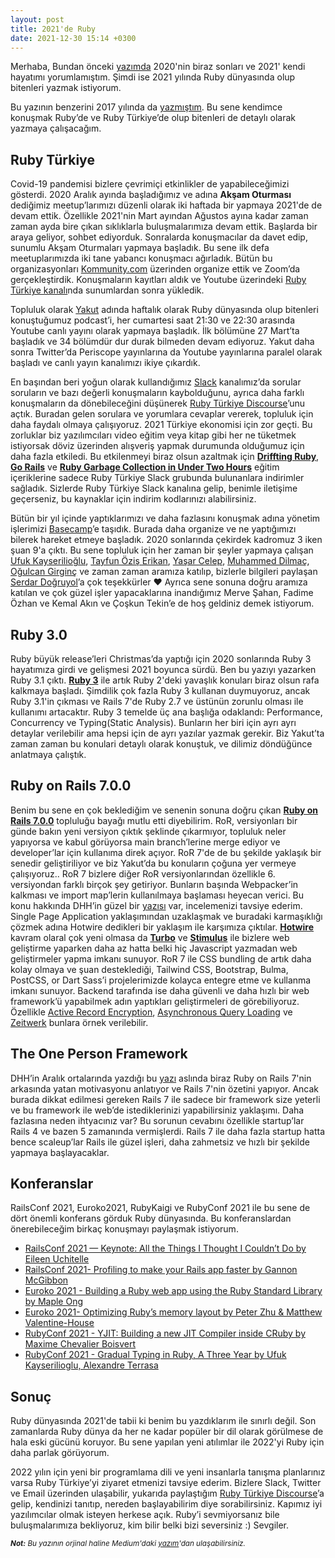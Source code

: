 ```yaml
---
layout: post
title: 2021'de Ruby
date: 2021-12-30 15:14 +0300
---
```


Merhaba, Bundan önceki [yazımda](https://medium.com/@eayurt/2021-ve-belki-biraz-%C3%B6ncesi-f3ec22b6a9be) 2020'nin biraz sonları ve 2021' kendi hayatımı yorumlamıştım. Şimdi ise 2021 yılında Ruby dünyasında olup bitenleri yazmak istiyorum.

Bu yazının benzerini 2017 yılında da [yazmıştım](https://medium.com/@eayurt/2017de-ruby-d1b79a3b8b4). Bu sene kendimce konuşmak Ruby’de ve Ruby Türkiye’de olup bitenleri de detaylı olarak yazmaya çalışacağım.

## Ruby Türkiye

Covid-19 pandemisi bizlere çevrimiçi etkinlikler de yapabileceğimizi gösterdi. 2020 Aralık ayında başladığımız ve adına **Akşam Oturması** dediğimiz meetup’larımızı düzenli olarak iki haftada bir yapmaya 2021'de de devam ettik. Özellikle 2021'nin Mart ayından Ağustos ayına kadar zaman zaman ayda bire çıkan sıklıklarla buluşmalarımıza devam ettik. Başlarda bir araya geliyor, sohbet ediyorduk. Sonralarda konuşmacılar da davet edip, sunumlu Akşam Oturmaları yapmaya başladık. Bu sene ilk defa meetuplarımızda iki tane yabancı konuşmacı ağırladık. Bütün bu organizasyonları [Kommunity.com](https://kommunity.com/ruby-turkiye/events/past) üzerinden organize ettik ve Zoom’da gerçekleştirdik. Konuşmaların kayıtları aldık ve Youtube üzerindeki [Ruby Türkiye kanalı](https://www.youtube.com/channel/UClXgXxIOKmdMY-EFOLvVgJQ)nda sunumlardan sonra yükledik.

Topluluk olarak [Yakut](https://www.youtube.com/playlist?list=PLEWqXxI7lAZIHZ4s3fcuy1UmF_YiQkZpi) adında haftalık olarak Ruby dünyasında olup bitenleri konuştuğumuz podcast’i, her cumartesi saat 21:30 ve 22:30 arasında Youtube canlı yayını olarak yapmaya başladık. İlk bölümüne 27 Mart’ta başladık ve 34 bölümdür dur durak bilmeden devam ediyoruz. Yakut daha sonra Twitter’da Periscope yayınlarına da Youtube yayınlarına paralel olarak başladı ve canlı yayın kanalımızı ikiye çıkardık.

En başından beri yoğun olarak kullandığımız [Slack](https://rubytr.slack.com/) kanalımız’da sorular soruların ve bazı değerli konuşmaların kaybolduğunu, ayrıca daha farklı konuşmaların da dönebileceğini düşünerek [Ruby Türkiye Discourse](https://discuss.rubyturkiye.org/)’unu açtık. Buradan gelen sorulara ve yorumlara cevaplar vererek, topluluk için daha faydalı olmaya çalışıyoruz.
2021 Türkiye ekonomisi için zor geçti. Bu zorluklar biz yazılımcıları video eğitim veya kitap gibi her ne tüketmek istiyorsak döviz üzerinden alışveriş yapmak durumunda olduğumuz için daha fazla etkiledi. Bu etkilenmeyi biraz olsun azaltmak için **[Driffting Ruby](https://www.driftingruby.com/)**, **[Go Rails](https://gorails.com/dashboard)** ve **[Ruby Garbage Collection in Under Two Hours](https://flurly.com/p/ruby-garbage-collection)** eğitim içeriklerine sadece Ruby Türkiye Slack grubunda bulunanlara indirimler sağladık. Sizlerde Ruby Türkiye Slack kanalına gelip, benimle iletişime geçerseniz, bu kaynaklar için indirim kodlarınızı alabilirsiniz.

Bütün bir yıl içinde yaptıklarımızı ve daha fazlasını konuşmak adına yönetim işlerimizi [Basecamp](https://basecamp.com/)’e taşıdık. Burada daha organize ve ne yaptığımızı bilerek hareket etmeye başladık. 2020 sonlarında çekirdek kadromuz 3 iken şuan 9'a çıktı. Bu sene topluluk için her zaman bir şeyler yapmaya çalışan [Ufuk Kayserilioğlu](https://twitter.com/paracycle), [Tayfun Öziş Erikan](https://twitter.com/toziserikan), [Yaşar Celep](https://www.linkedin.com/in/yasarcelep), [Muhammed Dilmaç](https://twitter.com/m_dilmac), [Oğulcan Girginç](https://twitter.com/ogirginc) ve zaman zaman aramıza katılıp, bizlerle bilgileri paylaşan [Serdar Doğruyol](https://twitter.com/sdogruyol)’a çok teşekkürler ❤️ Ayrıca sene sonuna doğru aramıza katılan ve çok güzel işler yapacaklarına inandığımız Merve Şahan, Fadime Özhan ve Kemal Akın ve Çoşkun Tekin’e de hoş geldiniz demek istiyorum.

## Ruby 3.0

Ruby büyük release’leri Christmas’da yaptığı için 2020 sonlarında Ruby 3 hayatımıza girdi ve gelişmesi 2021 boyunca sürdü. Ben bu yazıyı yazarken Ruby 3.1 çıktı. **[Ruby 3](https://www.ruby-lang.org/en/news/2020/12/25/ruby-3-0-0-released/)** ile artık Ruby 2'deki yavaşlık konuları biraz olsun rafa kalkmaya başladı. Şimdilik çok fazla Ruby 3 kullanan duymuyoruz, ancak Ruby 3.1'in çıkması ve Rails 7'de Ruby 2.7 ve üstünün zorunlu olması ile kullanımı artacaktır. Ruby 3 temelde üç ana başlığa odaklandı: Performance, Concurrency ve Typing(Static Analysis). Bunların her biri için ayrı ayrı detaylar verilebilir ama hepsi için de ayrı yazılar yazmak gerekir. Biz Yakut’ta zaman zaman bu konulari detaylı olarak konuştuk, ve dilimiz döndüğünce anlatmaya çalıştık.

## Ruby on Rails 7.0.0

Benim bu sene en çok beklediğim ve senenin sonuna doğru çıkan **[Ruby on Rails 7.0.0](https://rubyonrails.org/2021/12/15/Rails-7-fulfilling-a-vision)** topluluğu bayağı mutlu etti diyebilirim. RoR, versiyonları bir günde bakın yeni versiyon çıktık şeklinde çıkarmıyor, topluluk neler yapıyorsa ve kabul görüyorsa main branch’lerine merge ediyor ve developer’lar için kullanıma direk açıyor. RoR 7'de de bu şekilde yaklaşık bir senedir geliştiriliyor ve biz Yakut’da bu konuların çoğuna yer vermeye çalışıyoruz.. RoR 7 bizlere diğer RoR versiyonlarından özellikle 6. versiyondan farklı birçok şey getiriyor. Bunların başında Webpacker’in kalkması ve import map’lerin kullanılmaya başlaması heyecan verici. Bu konu hakkında DHH’in güzel bir [yazısı](https://world.hey.com/dhh/modern-web-apps-without-javascript-bundling-or-transpiling-a20f2755) var, incelemenizi tavsiye ederim. Single Page Application yaklaşımından uzaklaşmak ve buradaki karmaşıklığı çözmek adına Hotwire dedikleri bir yaklaşım ile karşımıza çıktılar. **[Hotwire](https://hotwired.dev/)** kavram olaral çok yeni olmasa da **[Turbo](https://turbo.hotwired.dev/)** ve **[Stimulus](https://stimulus.hotwired.dev/)** ile bizlere web geliştirme yaparken daha az hatta belki hiç Javascript yazmadan web geliştirmeler yapma imkanı sunuyor. RoR 7 ile CSS bundling de artık daha kolay olmaya ve şuan desteklediği, Tailwind CSS, Bootstrap, Bulma, PostCSS, or Dart Sass’i projelerimizde kolayca entegre etme ve kullanma imkanı sunuyor. Backend tarafında ise daha güvenli ve daha hızlı bir web framework’ü yapabilmek adın yaptıkları geliştirmeleri de görebiliyoruz. Özellikle [Active Record Encryption](https://github.com/rails/rails/pull/41659), [Asynchronous Query Loading](https://github.com/rails/rails/pull/41659) ve [Zeitwerk](https://github.com/fxn/zeitwerk#introduction) bunlara örnek verilebilir.

## The One Person Framework

DHH’in Aralık ortalarında yazdığı bu [yazı](https://world.hey.com/dhh/the-one-person-framework-711e6318) aslında biraz Ruby on Rails 7'nin arkasında yatan motivasyonu anlatıyor ve Rails 7'nin özetini yapıyor. Ancak burada dikkat edilmesi gereken Rails 7 ile sadece bir framework size yeterli ve bu framework ile web’de istediklerinizi yapabilirsiniz yaklaşımı. Daha fazlasına neden ihtyacınız var? Bu sorunun cevabını özellikle startup’lar Rails 4 ve bazen 5 zamanında vermişlerdi. Rails 7 ile daha fazla startup hatta bence scaleup’lar Rails ile güzel işleri, daha zahmetsiz ve hızlı bir şekilde yapmaya başlayacaklar.

## Konferanslar

RailsConf 2021, Euroko2021, RubyKaigi ve RubyConf 2021 ile bu sene de dört önemli konferans görduk Ruby dünyasında. Bu konferanslardan önerebileceğim birkaç konuşmayı paylaşmak istiyorum.

- [RailsConf 2021 — Keynote: All the Things I Thought I Couldn’t Do by Eileen Uchitelle](https://www.youtube.com/watch?v=FU9wz998-1k&ab_channel=RubyCentral)
- [RailsConf 2021- Profiling to make your Rails app faster by Gannon McGibbon](https://www.youtube.com/watch?v=AFpq1pDQagw&ab_channel=RubyCentral)
- [Euroko 2021 - Building a Ruby web app using the Ruby Standard Library by Maple Ong](https://www.youtube.com/watch?v=lxczDssLYKA&ab_channel=Euruko)
- [Euroko 2021- Optimizing Ruby’s memory layout by Peter Zhu & Matthew Valentine-House](https://www.youtube.com/watch?v=x_YhDCNeFQ8&ab_channel=Euruko)
- [RubyConf 2021 - YJIT: Building a new JIT Compiler inside CRuby by Maxime Chevalier Boisvert](https://www.youtube.com/watch?v=zO9_uTaELCw&ab_channel=RubyCentral)
- [RubyConf 2021 - Gradual Typing in Ruby, A Three Year by Ufuk Kayserilioglu, Alexandre Terrasa](https://www.youtube.com/watch?v=a3jfpSmikdg&ab_channel=RubyCentral)

## Sonuç

Ruby dünyasında 2021'de tabii ki benim bu yazdıklarım ile sınırlı değil. Son zamanlarda Ruby dünya da her ne kadar popüler bir dil olarak görülmese de hala eski gücünü koruyor. Bu sene yapılan yeni atılımlar ile 2022'yi Ruby için daha parlak görüyorum.

2022 yılın için yeni bir programlama dili ve yeni insanlarla tanışma planlarınız varsa Ruby Türkiye’yi ziyaret etmenizi tavsiye ederim. Bizlere Slack, Twitter ve Email üzerinden ulaşabilir, yukarıda paylaştığım [Ruby Türkiye Discourse](https://discuss.rubyturkiye.org/)’a gelip, kendinizi tanıtıp, nereden başlayabilirim diye sorabilirsiniz. Kapımız iyi yazılımcılar olmak isteyen herkese açık. Ruby’i sevmiyorsanız bile buluşmalarımıza bekliyoruz, kim bilir belki bizi seversiniz :)
Sevgiler.

<small>_<b>Not:</b> Bu yazının orjinal haline Medium'daki [yazım](https://medium.com/@eayurt/2021de-ruby-f3a534866cfb)'dan ulaşabilirsiniz._</small>
